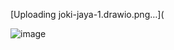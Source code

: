 
[Uploading joki-jaya-1.drawio.png…](

![image](https://user-images.githubusercontent.com/50146950/192010913-98a799f4-0a08-47a8-84ad-0b5a20cf548f.png)
